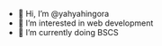 - 👋 Hi, I’m @yahyahingora
- 👀 I’m interested in web development 
- 🌱 I’m currently doing BSCS

<!---
yahyahingora/yahyahingora is a ✨ special ✨ repository because its `README.md` (this file) appears on your GitHub profile.
You can click the Preview link to take a look at your changes.
--->
